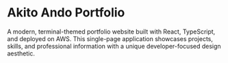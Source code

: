 # Akito Ando Portfolio

A modern, terminal-themed portfolio website built with React, TypeScript, and deployed on AWS. This single-page application showcases projects, skills, and professional information with a unique developer-focused design aesthetic.
